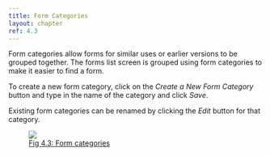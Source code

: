 ```yaml
---
title: Form Categories
layout: chapter
ref: 4.3
---
```

Form categories allow forms for similar uses or earlier versions to be grouped together.  The forms list screen is grouped using form categories to make it easier to find a form.

To create a new form category, click on the *Create a New Form Category* button and type in the name of the category and click *Save*.

Existing form categories can be renamed by clicking the *Edit* button for that category.


<div>
<a href="{{ "/assets/images/admin_formcats.png" | prepend: site.url }}" data-lightbox="formcats-image" data-title="Fig 4.3 Form categories">
  <figure>
    <img src="{{ "/assets/images/admin_formcats_small.png" | prepend: site.url }}" />
    <figcaption>Fig 4.3: Form categories</figcaption>
  </figure>
</a>
</div>
